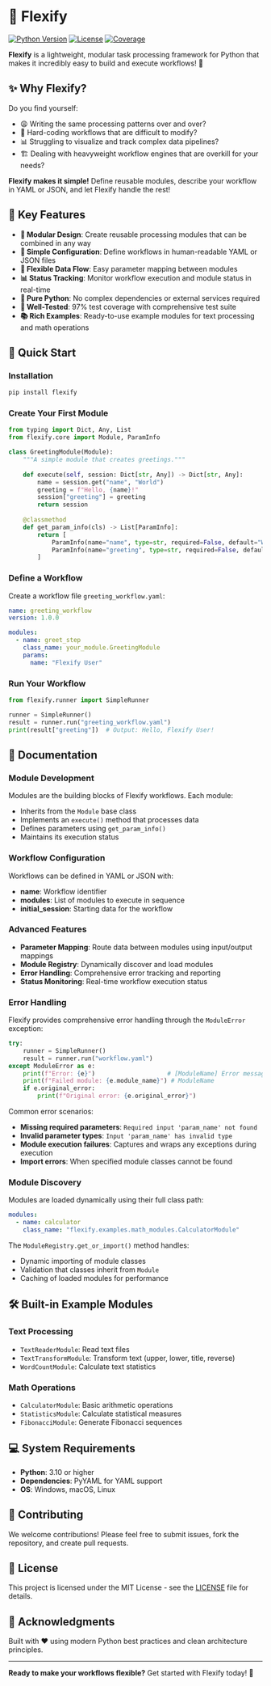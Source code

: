 # 🚀 Flexify

[![Python Version](https://img.shields.io/badge/python-3.10%2B-blue.svg)](https://www.python.org/downloads/)
[![License](https://img.shields.io/badge/license-MIT-green.svg)](LICENSE)
[![Coverage](https://img.shields.io/badge/coverage-97%25-brightgreen.svg)](https://github.com/yourusername/flexify)

**Flexify** is a lightweight, modular task processing framework for Python that makes it incredibly easy to build and execute workflows! 🎯

## ✨ Why Flexify?

Do you find yourself:
- 😩 Writing the same processing patterns over and over?
- 🔧 Hard-coding workflows that are difficult to modify?
- 📊 Struggling to visualize and track complex data pipelines?
- 🏗️ Dealing with heavyweight workflow engines that are overkill for your needs?

**Flexify makes it simple!** Define reusable modules, describe your workflow in YAML or JSON, and let Flexify handle the rest!

## 🎯 Key Features

- **🧩 Modular Design**: Create reusable processing modules that can be combined in any way
- **📝 Simple Configuration**: Define workflows in human-readable YAML or JSON files
- **🔄 Flexible Data Flow**: Easy parameter mapping between modules
- **📊 Status Tracking**: Monitor workflow execution and module status in real-time
- **🐍 Pure Python**: No complex dependencies or external services required
- **🧪 Well-Tested**: 97% test coverage with comprehensive test suite
- **📚 Rich Examples**: Ready-to-use example modules for text processing and math operations

## 🚀 Quick Start

### Installation

```bash
pip install flexify
```

### Create Your First Module

```python
from typing import Dict, Any, List
from flexify.core import Module, ParamInfo

class GreetingModule(Module):
    """A simple module that creates greetings."""
    
    def execute(self, session: Dict[str, Any]) -> Dict[str, Any]:
        name = session.get("name", "World")
        greeting = f"Hello, {name}!"
        session["greeting"] = greeting
        return session
    
    @classmethod
    def get_param_info(cls) -> List[ParamInfo]:
        return [
            ParamInfo(name="name", type=str, required=False, default="World"),
            ParamInfo(name="greeting", type=str, required=False, default="")
        ]
```

### Define a Workflow

Create a workflow file `greeting_workflow.yaml`:

```yaml
name: greeting_workflow
version: 1.0.0

modules:
  - name: greet_step
    class_name: your_module.GreetingModule
    params:
      name: "Flexify User"
```

### Run Your Workflow

```python
from flexify.runner import SimpleRunner

runner = SimpleRunner()
result = runner.run("greeting_workflow.yaml")
print(result["greeting"])  # Output: Hello, Flexify User!
```

## 📖 Documentation

### Module Development

Modules are the building blocks of Flexify workflows. Each module:
- Inherits from the `Module` base class
- Implements an `execute()` method that processes data
- Defines parameters using `get_param_info()`
- Maintains its execution status

### Workflow Configuration

Workflows can be defined in YAML or JSON with:
- **name**: Workflow identifier
- **modules**: List of modules to execute in sequence
- **initial_session**: Starting data for the workflow

### Advanced Features

- **Parameter Mapping**: Route data between modules using input/output mappings
- **Module Registry**: Dynamically discover and load modules
- **Error Handling**: Comprehensive error tracking and reporting
- **Status Monitoring**: Real-time workflow execution status

### Error Handling

Flexify provides comprehensive error handling through the `ModuleError` exception:

```python
try:
    runner = SimpleRunner()
    result = runner.run("workflow.yaml")
except ModuleError as e:
    print(f"Error: {e}")                    # [ModuleName] Error message
    print(f"Failed module: {e.module_name}") # ModuleName
    if e.original_error:
        print(f"Original error: {e.original_error}")
```

Common error scenarios:
- **Missing required parameters**: `Required input 'param_name' not found`
- **Invalid parameter types**: `Input 'param_name' has invalid type`
- **Module execution failures**: Captures and wraps any exceptions during execution
- **Import errors**: When specified module classes cannot be found

### Module Discovery

Modules are loaded dynamically using their full class path:

```yaml
modules:
  - name: calculator
    class_name: "flexify.examples.math_modules.CalculatorModule"
```

The `ModuleRegistry.get_or_import()` method handles:
- Dynamic importing of module classes
- Validation that classes inherit from `Module`
- Caching of loaded modules for performance

## 🛠️ Built-in Example Modules

### Text Processing
- `TextReaderModule`: Read text files
- `TextTransformModule`: Transform text (upper, lower, title, reverse)
- `WordCountModule`: Calculate text statistics

### Math Operations
- `CalculatorModule`: Basic arithmetic operations
- `StatisticsModule`: Calculate statistical measures
- `FibonacciModule`: Generate Fibonacci sequences

## 💻 System Requirements

- **Python**: 3.10 or higher
- **Dependencies**: PyYAML for YAML support
- **OS**: Windows, macOS, Linux

## 🤝 Contributing

We welcome contributions! Please feel free to submit issues, fork the repository, and create pull requests.

## 📄 License

This project is licensed under the MIT License - see the [LICENSE](LICENSE) file for details.

## 🙏 Acknowledgments

Built with ❤️ using modern Python best practices and clean architecture principles.

---

**Ready to make your workflows flexible?** Get started with Flexify today! 🚀